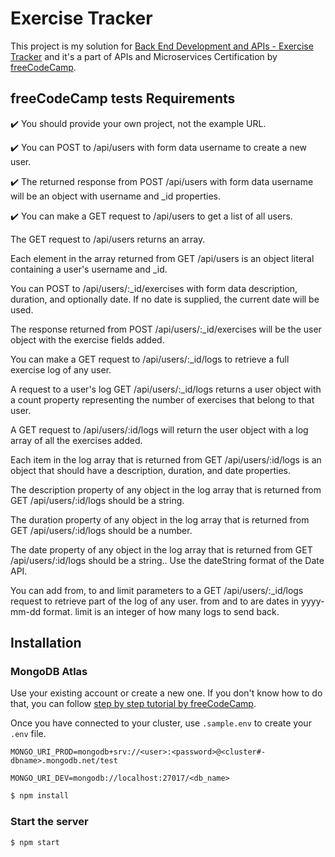 # Exercise Tracker

This project is my solution for [Back End Development and APIs - Exercise
Tracker](https://www.freecodecamp.org/learn/back-end-development-and-apis/back-end-development-and-apis-projects/exercise-tracker) and it's a part of APIs and Microservices Certification by
[freeCodeCamp]( https://www.freecodecamp.org/).

## freeCodeCamp tests Requirements
:heavy_check_mark: You should provide your own project, not the example URL.

:heavy_check_mark: You can POST to /api/users with form data username to create a new user.

:heavy_check_mark: The returned response from POST /api/users with form data username will be an object with username and _id properties.

:heavy_check_mark: You can make a GET request to /api/users to get a list of all users.

The GET request to /api/users returns an array.

Each element in the array returned from GET /api/users is an object literal containing a user's username and _id.

You can POST to /api/users/:_id/exercises with form data description, duration, and optionally date. If no date is supplied, the current date will be used.

The response returned from POST /api/users/:_id/exercises will be the user object with the exercise fields added.

You can make a GET request to /api/users/:_id/logs to retrieve a full exercise log of any user.

A request to a user's log GET /api/users/:_id/logs returns a user object with a count property representing the number of exercises that belong to that user.

A GET request to /api/users/:id/logs will return the user object with a log array of all the exercises added.

Each item in the log array that is returned from GET /api/users/:id/logs is an object that should have a description, duration, and date properties.

The description property of any object in the log array that is returned from GET /api/users/:id/logs should be a string.

The duration property of any object in the log array that is returned from GET /api/users/:id/logs should be a number.

The date property of any object in the log array that is returned from GET /api/users/:id/logs should be a string.. Use the dateString format of the Date API.

You can add from, to and limit parameters to a GET /api/users/:_id/logs request to retrieve part of the log of any user. from and to are dates in yyyy-mm-dd format. limit is an integer of how many logs to send back.

## Installation

### MongoDB Atlas

Use your existing account or create a new one. If you don't know how to do that,
you can follow
[step by step tutorial by freeCodeCamp](https://www.freecodecamp.org/learn/apis-and-microservices/mongodb-and-mongoose/).

Once you have connected to your cluster, use `.sample.env` to create your `.env`
file.

```env
MONGO_URI_PROD=mongodb+srv://<user>:<password>@<cluster#-dbname>.mongodb.net/test

MONGO_URI_DEV=mongodb://localhost:27017/<db_name>
```

```bash
$ npm install
```

### Start the server

```bash
$ npm start
```

